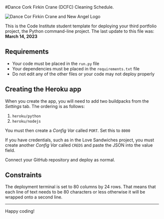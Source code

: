 #Dance Cork Firkin Crane (DCFC) Cleaning Schedule.

![Dance Cor Firkin Crane and New Angel Logo](https://codeinstitute.s3.amazonaws.com/fullstack/ci_logo_small.png)

This is the Code Institute student template for deploying your third portfolio project, the Python command-line project. The last update to this file was: **March 14, 2023**

## Requirements

- Your code must be placed in the `run.py` file
- Your dependencies must be placed in the `requirements.txt` file
- Do not edit any of the other files or your code may not deploy properly

## Creating the Heroku app

When you create the app, you will need to add two buildpacks from the _Settings_ tab. The ordering is as follows:

1. `heroku/python`
2. `heroku/nodejs`

You must then create a _Config Var_ called `PORT`. Set this to `8000`

If you have credentials, such as in the Love Sandwiches project, you must create another _Config Var_ called `CREDS` and paste the JSON into the value field.

Connect your GitHub repository and deploy as normal.

## Constraints

The deployment terminal is set to 80 columns by 24 rows. That means that each line of text needs to be 80 characters or less otherwise it will be wrapped onto a second line.

---

Happy coding!
